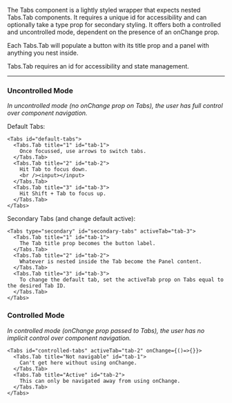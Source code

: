 The Tabs component is a lightly styled wrapper that expects nested Tabs.Tab components. It requires a unique id for accessibility and can optionally take a type prop for secondary styling. It offers both a controlled and uncontrolled mode, dependent on the presence of an onChange prop.

Each Tabs.Tab will populate a button with its title prop and a panel with anything you nest inside.

Tabs.Tab requires an id for accessibility and state management.

---

### Uncontrolled Mode

_In uncontrolled mode (no onChange prop on Tabs), the user has full control over component navigation._

Default Tabs:
```
<Tabs id="default-tabs">
  <Tabs.Tab title="1" id="tab-1">
    Once focussed, use arrows to switch tabs.
  </Tabs.Tab>
  <Tabs.Tab title="2" id="tab-2">
    Hit Tab to focus down.
    <br /><input></input>
  </Tabs.Tab>
  <Tabs.Tab title="3" id="tab-3">
    Hit Shift + Tab to focus up.
  </Tabs.Tab>
</Tabs>
```
Secondary Tabs (and change default active):
```
<Tabs type="secondary" id="secondary-tabs" activeTab="tab-3">
  <Tabs.Tab title="1" id="tab-1">
    The Tab title prop becomes the button label.
  </Tabs.Tab>
  <Tabs.Tab title="2" id="tab-2">
    Whatever is nested inside the Tab become the Panel content.
  </Tabs.Tab>
  <Tabs.Tab title="3" id="tab-3">
    To change the default tab, set the activeTab prop on Tabs equal to the desired Tab ID.
  </Tabs.Tab>
</Tabs>
```

### Controlled Mode

_In controlled mode (onChange prop passed to Tabs), the user has no implicit control over component navigation._
```
<Tabs id="controlled-tabs" activeTab="tab-2" onChange={()=>{}}>
  <Tabs.Tab title="Not navigable" id="tab-1">
    Can't get here without using onChange.
  </Tabs.Tab>
  <Tabs.Tab title="Active" id="tab-2">
    This can only be navigated away from using onChange.
  </Tabs.Tab>
</Tabs>
```
